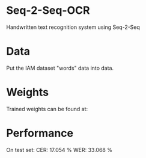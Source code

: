# Seq-2-Seq-OCR
Handwritten text recognition system using Seq-2-Seq

# Data
Put the IAM dataset "words" data into data.

# Weights

Trained weights can be found at:



# Performance
On test set:
CER:  17.054 %
WER:  33.068 %
